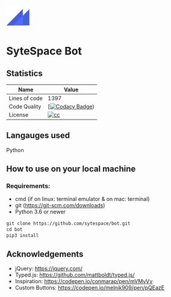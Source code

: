 ![](header.png)

# SyteSpace Bot
## Statistics

| Name          | Value                                                                                                                                                                                                                                                                         |
|---------------|-------------------------------------------------------------------------------------------------------------------------------------------------------------------------------------------------------------------------------------------------------------------------------|
| Lines of code | 1397                                                                                                                                                                                                                                                                           |
| Code Quality  | [[![Codacy Badge](https://api.codacy.com/project/badge/Grade/19c7210749de431e908a86597cd19f81)](https://www.codacy.com?utm_source=github.com&amp;utm_medium=referral&amp;utm_content=MM-coder/sytespace&amp;utm_campaign=Badge_Grade)) |
| License       | [![cc](https://licensebuttons.net/l/by-nc-nd/3.0/88x31.png)](https://creativecommons.org/licenses/by-nc-nd/3.0/)                                                                                                                                                             |

## Langauges used

Python

## How to use on your local machine

### Requirements:
* cmd (if on linux: terminal emulator & on mac: terminal)
* git (https://git-scm.com/downloads)
* Python 3.6 or newer

```
git clone https://github.com/sytespace/bot.git
cd bot
pip3 install 
```


## Acknowledgements
*   jQuery: https://jquery.com/
*   Typed.js: https://github.com/mattboldt/typed.js/
*   Inspiration: https://codepen.io/conmarap/pen/mVMvVv
*   Custom Buttons: https://codepen.io/melnik909/pen/pQEazE 
